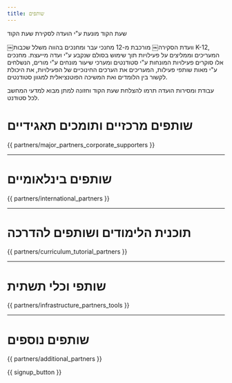 ```yaml
---
title: שותפים
---
```


שעת הקוד מונעת ע"י הועדה לסקירת שעת הקוד

￼וועדת הסקירה￼ מורכבת מ-12 מחנכי עבר ומחנכים בהווה משלל שכבות K-12, המעריכים וממליצים על פעילויות תוך שימוש בסולם שנקבע ע"י ועדה מייעצת. מחנכים אלו סוקרים פעילויות המונחות ע"י סטודנטים ומערכי שיעור מונחים ע"י מורים, הנשלחים ע"י מאות שותפי פעילות, המעריכים את הערכים החינוכיים של הפעילויות, את היכולת לקשור בין הלומדים ואת המשיכה הפוטנציאלית למגוון סטודנטים.

עבודת ומסירות הועדה תרמו להצלחת שעת הקוד וחזונה למתן מבוא למדעי המחשב לכל סטודנט.

# שותפים מרכזיים ותומכים תאגידיים

{{ partners/major_partners_corporate_supporters }}

* * *

# שותפים בינלאומיים

{{ partners/international_partners }}

* * *

# תוכנית הלימודים ושותפים להדרכה

{{ partners/curriculum_tutorial_partners }}

* * *

# שותפי וכלי תשתית

{{ partners/infrastructure_partners_tools }}

* * *

# שותפים נוספים

{{ partners/additional_partners }}

{{ signup_button }}